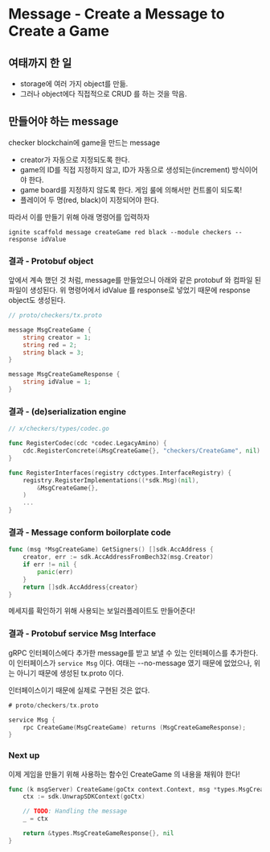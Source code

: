 # Message - Create a Message to Create a Game

## 여태까지 한 일

- storage에 여러 가지 object를 만듦.
- 그러나 object에다 직접적으로 CRUD 를 하는 것을 막음.

## 만들어야 하는 message

checker blockchain에 game을 만드는 message

- creator가 자동으로 지정되도록 한다.
- game의 ID를 직접 지정하지 않고, ID가 자동으로 생성되는(increment) 방식이어야 한다.
- game board를 지정하지 않도록 한다. 게임 룰에 의해서만 컨트롤이 되도록!
- 플레이어 두 명(red, black)이 지정되어야 한다.

따라서 이를 만들기 위해 아래 명령어를 입력하자

```
ignite scaffold message createGame red black --module checkers --response idValue
```

### 결과 - Protobuf object

앞에서 계속 했던 것 처럼, message를 만들었으니 아래와 같은 protobuf 와 컴파일 된 파일이 생성된다.
위 명령어에서 idValue 를 response로 넣었기 때문에 response object도 생성된다.

```Go
// proto/checkers/tx.proto

message MsgCreateGame {
    string creator = 1;
    string red = 2;
    string black = 3;
}

message MsgCreateGameResponse {
    string idValue = 1;
}
```

### 결과 - (de)serialization engine

```GO
// x/checkers/types/codec.go

func RegisterCodec(cdc *codec.LegacyAmino) {
    cdc.RegisterConcrete(&MsgCreateGame{}, "checkers/CreateGame", nil)
}

func RegisterInterfaces(registry cdctypes.InterfaceRegistry) {
    registry.RegisterImplementations((*sdk.Msg)(nil),
        &MsgCreateGame{},
    )
    ...
}
```

### 결과 - Message conform boilorplate code

```Go
func (msg *MsgCreateGame) GetSigners() []sdk.AccAddress {
    creator, err := sdk.AccAddressFromBech32(msg.Creator)
    if err != nil {
        panic(err)
    }
    return []sdk.AccAddress{creator}
}

```

메세지를 확인하기 위해 사용되는 보일러플레이트도 만들어준다!

### 결과 - Protobuf service Msg Interface

gRPC 인터페이스에다 추가한 message를 받고 보낼 수 있는 인터페이스를 추가한다.
이 인터페이스가 `service Msg` 이다.
여태는 --no-message 였기 때문에 없었으나, 위는 아니기 때문에 생성된 tx.proto 이다.

인터페이스이기 때문에 실제로 구현된 것은 없다.

```Go
# proto/checkers/tx.proto

service Msg {
    rpc CreateGame(MsgCreateGame) returns (MsgCreateGameResponse);
}

```

### Next up

이제 게임을 만들기 위해 사용하는 함수인 CreateGame 의 내용을 채워야 한다!

```Go
func (k msgServer) CreateGame(goCtx context.Context, msg *types.MsgCreateGame) (*types.MsgCreateGameResponse, error) {
    ctx := sdk.UnwrapSDKContext(goCtx)

    // TODO: Handling the message
    _ = ctx

    return &types.MsgCreateGameResponse{}, nil
}
```
